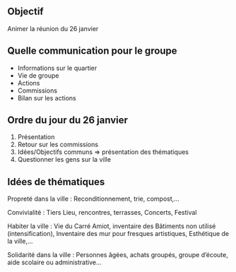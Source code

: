 
## Objectif

Animer la réunion du 26 janvier

## Quelle communication pour le groupe

 * Informations sur le quartier
 * Vie de groupe
 * Actions
 * Commissions
 * Bilan sur les actions

## Ordre du jour du 26 janvier

  1. Présentation
  2. Retour sur les commissions
  3. Idées/Objectifs communs => présentation des thématiques
  4. Questionner les gens sur la ville

## Idées de thématiques

Propreté dans la ville
: Reconditionnement, trie, compost,…

Convivialité
: Tiers Lieu, rencontres, terrasses, Concerts, Festival

Habiter la ville
: Vie du Carré Amiot, inventaire des Bâtiments non utilisé (intensification), Inventaire des mur pour fresques artistiques, Esthétique de la ville,…

Solidarité dans la ville
: Personnes âgées, achats groupés, groupe d’écoute, aide scolaire ou administrative…
